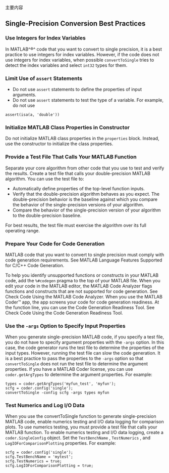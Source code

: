 主要内容

## Single-Precision Conversion Best Practices

### Use Integers for Index Variables

In MATLAB^®^ code that you want to convert to single precision,
it is a best practice to use integers for index variables. However,
if the code does not use integers for index variables, when possible `convertToSingle` tries to detect
the index variables and select `int32` types for
them.

### Limit Use of `assert` Statements

- Do not use `assert` statements
to define the properties of input arguments.
- Do not use `assert` statements
to test the type of a variable. For example, do not use

```
assert(isa(a, 'double'))
```

### Initialize MATLAB Class Properties in Constructor

Do not initialize MATLAB class properties in the `properties` block.
Instead, use the constructor to initialize the class properties.

### Provide a Test File That Calls Your MATLAB Function

Separate your core algorithm from other code that you use to
test and verify the results. Create a test file that calls your double-precision MATLAB algorithm.
You can use the test file to:

- Automatically define properties of the top-level function
inputs.
- Verify that the double-precision algorithm behaves
as you expect. The double-precision behavior is the baseline against
which you compare the behavior of the single-precision versions of
your algorithm.
- Compare the behavior of the single-precision version
of your algorithm to the double-precision baseline.

For best results, the test file must exercise the algorithm
over its full operating range.

### Prepare Your Code for Code Generation

MATLAB code that you want to convert to single precision
must comply with code generation requirements. See MATLAB Language Features Supported for C/C++ Code Generation.

To help you identify unsupported functions or constructs in
your MATLAB code, add the `%#codegen` pragma
to the top of your MATLAB file. When you edit your code in the MATLAB editor,
the MATLAB Code Analyzer flags functions and constructs that
are not supported for code generation. See Check Code Using the MATLAB Code Analyzer. When you use the MATLAB
 Coder™ app,
the app screens your code for code generation readiness. At the function
line, you can use the Code Generation Readiness Tool. See Check Code Using the Code Generation Readiness Tool.

### Use the `-args` Option to Specify Input Properties

When you generate single-precision MATLAB code, if you
specify a test file, you do not have to specify argument properties
with the `-args` option. In this case, the code generator
runs the test file to determine the properties of the input types.
However, running the test file can slow the code generation. It is
a best practice to pass the properties to the `-args` option
so that `convertToSingle` does not run the test
file to determine the argument properties. If you have a MATLAB
 Coder license,
you can use `coder.getArgTypes` to determine the
argument properties. For example:

```
types = coder.getArgTypes('myfun_test', 'myfun');
scfg = coder.config('single');
convertToSingle -config scfg -args types myfun
```

### Test Numerics and Log I/O Data

When you use the convertToSingle function to
generate single-precision MATLAB code, enable numerics testing
and I/O data logging for comparison plots. To use numerics testing,
you must provide a test file that calls your MATLAB function.
To enable numerics testing and I/O data logging, create a `coder.SingleConfig` object.
Set the `TestBenchName` , `TestNumerics` ,
and `LogIOForComparisonPlotting` properties. For
example:

```
scfg = coder.config('single');
scfg.TestBenchName = 'mytest';
scfg.TestNumerics = true;
scfg.LogIOForComparisonPlotting = true;
```